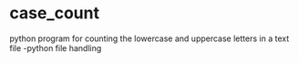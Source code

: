 # case_count
python program for counting the lowercase and uppercase letters in a text file -python file handling

